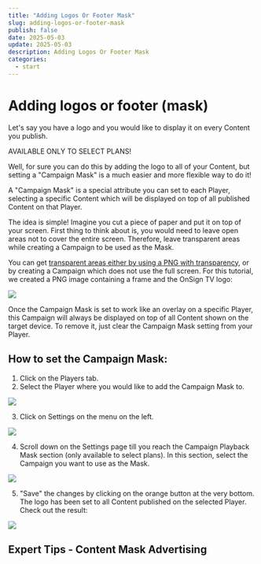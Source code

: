 ```yaml
---
title: "Adding Logos Or Footer Mask"
slug: adding-logos-or-footer-mask
publish: false
date: 2025-05-03
update: 2025-05-03
description: Adding Logos Or Footer Mask
categories:
  - start
---
```


Adding logos or footer (mask)
=============================

Let's say you have a logo and you would like to display it on every Content you publish.

AVAILABLE ONLY TO SELECT PLANS!

Well, for sure you can do this by adding the logo to all of your Content, but setting a "Campaign Mask" is a much easier and more flexible way to do it!

A "Campaign Mask" is a special attribute you can set to each Player, selecting a specific Content which will be displayed on top of all published Content on that Player.

The idea is simple! Imagine you cut a piece of paper and put it on top of your screen. First thing to think about is, you would need to leave open areas not to cover the entire screen. Therefore, leave transparent areas while creating a Campaign to be used as the Mask.

You can get [transparent areas either by using a PNG with transparency](/media/transparent-image-background), or by creating a Campaign which does not use the full screen. For this tutorial, we created a PNG image containing a frame and the OnSign TV logo:

![](https://static.helpjuice.com/helpjuice_production/uploads/upload/image/23821/direct/1731535681942/campaign-mask-to-add-logos-or-footers-to-your-player_1.jpg)

Once the Campaign Mask is set to work like an overlay on a specific Player, this Campaign will always be displayed on top of all Content shown on the target device. To remove it, just clear the Campaign Mask setting from your Player.

How to set the Campaign Mask:
-----------------------------

1. Click on the Players tab.
2. Select the Player where you would like to add the Campaign Mask to.

![](https://static.helpjuice.com/helpjuice_production/uploads/upload/image/23821/direct/1741796070794/image.png)

3. Click on Settings on the menu on the left.

![](https://static.helpjuice.com/helpjuice_production/uploads/upload/image/23821/direct/1741796361588/image.png)

4. Scroll down on the Settings page till you reach the Campaign Playback Mask section (only available to select plans). In this section, select the Campaign you want to use as the Mask.

![](https://static.helpjuice.com/helpjuice_production/uploads/upload/image/23821/direct/1731535782460/adding-logos-player-2.jpg)

5. "Save" the changes by clicking on the orange button at the very bottom. The logo has been set to all Content published on the selected Player. Check out the result:

![](https://static.helpjuice.com/helpjuice_production/uploads/upload/image/23821/direct/1731535799138/campaign-mask-to-add-logos-or-footers-to-your-player_5.png)

Expert Tips - Content Mask Advertising
--------------------------------------
